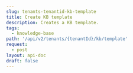 ```yaml
---
slug: tenants-tenantid-kb-template
title: Create KB template
description: Creates a KB template.
tags:
  - knowledge-base
path: '/api/v2/tenants/{tenantId}/kb/template'
request:
  - post
layout: api-doc
draft: false
---
```

